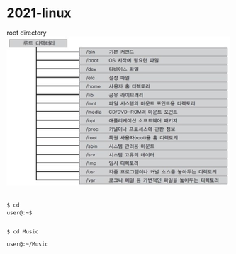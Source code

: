 # 2021-linux

root directory   
![directory](rootdirectory.jpg)

<code>
$ cd    
user@:~$  
  
$ cd Music  
user@:~/Music 
<code>
